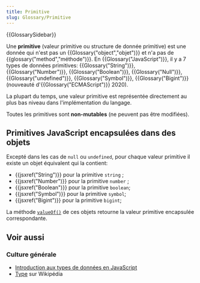 ```yaml
---
title: Primitive
slug: Glossary/Primitive
---
```


{{GlossarySidebar}}

Une **primitive** (valeur primitive ou structure de donnée primitive) est une donnée qui n'est pas un {{Glossary("object","objet")}} et n'a pas de {{glossary("method","méthode")}}. En {{Glossary("JavaScript")}}, il y a 7 types de données primitives: {{Glossary("String")}}, {{Glossary("Number")}}, {{Glossary("Boolean")}}, {{Glossary("Null")}}, {{Glossary("undefined")}}, {{Glossary("Symbol")}}, {{Glossary("Bigint")}} (nouveauté d'{{Glossary("ECMAScript")}} 2020).

La plupart du temps, une valeur primitive est représentée directement au plus bas niveau dans l'implémentation du langage.

Toutes les primitives sont **non-mutables** (ne peuvent pas être modifiées).

## Primitives JavaScript encapsulées dans des objets

Excepté dans les cas de `null` ou `undefined`, pour chaque valeur primitive il existe un objet équivalent qui la contient:

- {{jsxref("String")}} pour la primitive `string` ;
- {{jsxref("Number")}} pour la primitive `number` ;
- {{jsxref("Boolean")}} pour la primitive `boolean`;
- {{jsxref("Symbol")}} pour la primitive `symbol`;
- {{jsxref("Bigint")}} pour la primitive `bigint`;

La méthode [`valueOf()`](/fr/docs/Web/JavaScript/Reference/Objets_globaux/Object/valueOf) de ces objets retourne la valeur primitive encapsulée correspondante.

## Voir aussi

### Culture générale

- [Introduction aux types de données en JavaScript](/fr/docs/Web/JavaScript/Structures_de_données)
- [Type](<https://fr.wikipedia.org/wiki/Type_(informatique)>) sur Wikipédia
